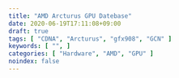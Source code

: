 ```yaml
---
title: "AMD Arcturus GPU Datebase"
date: 2020-06-19T17:11:08+09:00
draft: true
tags: [ "CDNA", "Arcturus", "gfx908", "GCN" ]
keywords: [ "", ]
categories: [ "Hardware", "AMD", "GPU" ]
noindex: false
---
```



